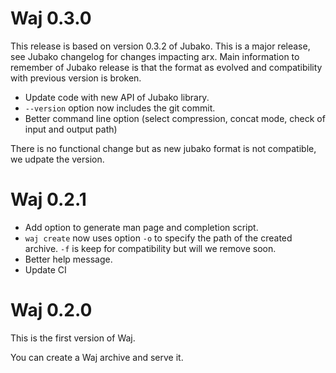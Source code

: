 # Waj 0.3.0

This release is based on version 0.3.2 of Jubako.
This is a major release, see Jubako changelog for changes impacting arx.
Main information to remember of Jubako release is that the format as evolved and compatibility
with previous version is broken.

- Update code with new API of Jubako library.
- `--version` option now includes the git commit.
- Better command line option (select compression, concat mode, check of input and output path)

There is no functional change but as new jubako format is not compatible, we udpate the version.


# Waj 0.2.1

- Add option to generate man page and completion script.
- `waj create` now uses option `-o` to specify the path of the created archive.
  `-f` is keep for compatibility but will we remove soon.
- Better help message.
- Update CI

# Waj 0.2.0

This is the first version of Waj.

You can create a Waj archive and serve it.
